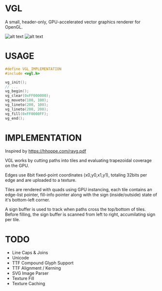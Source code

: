 

# VGL

A small, header-only, GPU-accelerated vector graphics renderer for OpenGL.

![alt text](https://github.com/regularshmo/vgl/blob/main/preview/tiger.png?raw=true)
![alt text](https://github.com/regularshmo/vgl/blob/main/preview/text.png?raw=true)

# USAGE

```c
#define VGL_IMPLEMENTATION
#include <vgl.h>
```

```c
vg_init();
// ...
vg_begin();
vg_clear(0xFF000000);
vg_moveto(100, 100);
vg_lineto(200, 100);
vg_lineto(200, 200);
vg_fill(0xFF0000FF);
vg_end();
```

# IMPLEMENTATION

Inspired by https://hhoppe.com/ravg.pdf

VGL works by cutting paths into tiles and evaluating trapezoidal coverage on the GPU.

Edges use 8bit fixed-point coordinates (x0,y0,x1,y1), totaling 32bits per edge and are uploaded to a texture.

Tiles are rendered with quads using GPU instancing, each tile contains an edge-list pointer, fill-info pointer along with the sign (inside/outside) state of it's bottom-left corner.

A sign buffer is used to track when paths cross the top/bottom of tiles. 
Before filling, the sign buffer is scanned from left to right, accumilating sign per tile.

# TODO
- Line Caps & Joins
- Unicode
- TTF Compound Glyph Support
- TTF Alignment / Kerning
- SVG Image Parser
- Texture Fill
- Texture Caching
